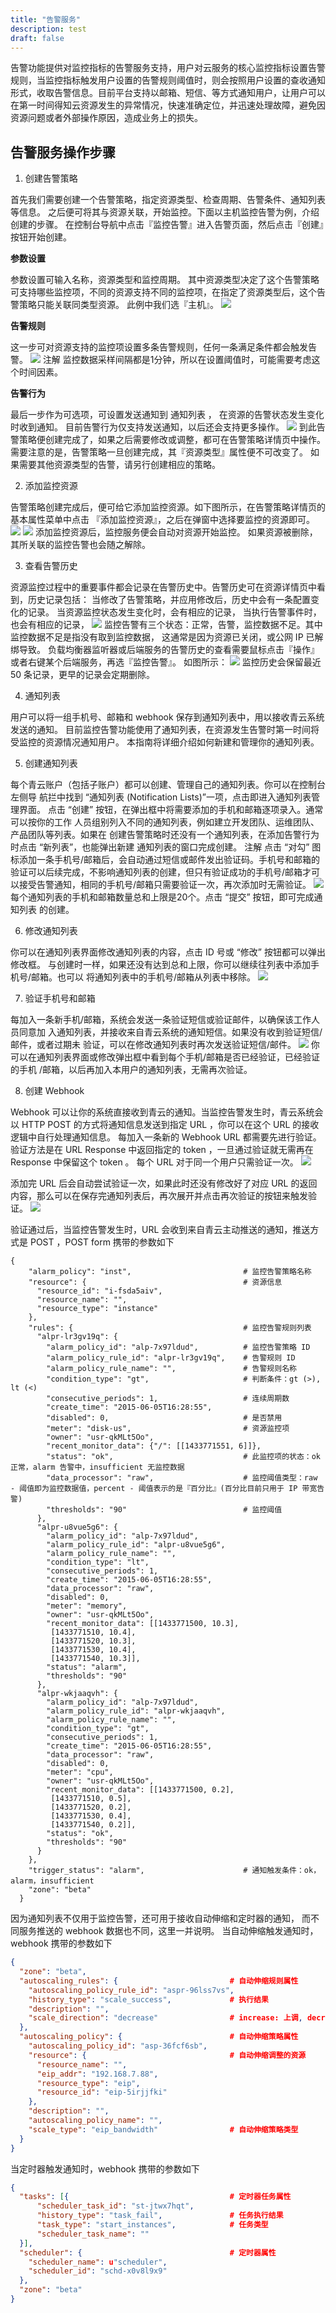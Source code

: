 ```yaml
---
title: "告警服务"
description: test
draft: false
---
```


告警功能提供对监控指标的告警服务支持，用户对云服务的核心监控指标设置告警规则，当监控指标触发用户设置的告警规则阈值时，则会按照用户设置的查收通知形式，收取告警信息。目前平台支持以邮箱、短信、等方式通知用户，让用户可以在第一时间得知云资源发生的异常情况，快速准确定位，并迅速处理故障，避免因资源问题或者外部操作原因，造成业务上的损失。

## 告警服务操作步骤

1. 创建告警策略

首先我们需要创建一个告警策略，指定资源类型、检查周期、告警条件、通知列表等信息。 之后便可将其与资源关联，开始监控。下面以主机监控告警为例，介绍创建的步骤。
在控制台导航中点击『监控告警』进入告警页面，然后点击『创建』按钮开始创建。

**参数设置**

参数设置可输入名称，资源类型和监控周期。 其中资源类型决定了这个告警策略可支持哪些监控项，不同的资源支持不同的监控项，在指定了资源类型后，这个告警策略只能关联同类型资源。 此例中我们选『主机』。
![](../_images/20201109144653.png)

**告警规则**

这一步可对资源支持的监控项设置多条告警规则，任何一条满足条件都会触发告警。
![](../_images/202011041716.png)
注解
监控数据采样间隔都是1分钟，所以在设置阈值时，可能需要考虑这个时间因素。

**告警行为**

最后一步作为可选项，可设置发送通知到 通知列表 ， 在资源的告警状态发生变化时收到通知。
目前告警行为仅支持发送通知，以后还会支持更多操作。
![](../_images/202011041717.png)
到此告警策略便创建完成了，如果之后需要修改或调整，都可在告警策略详情页中操作。 需要注意的是，告警策略一旦创建完成，其『资源类型』属性便不可改变了。 如果需要其他资源类型的告警，请另行创建相应的策略。

2. 添加监控资源

告警策略创建完成后，便可给它添加监控资源。如下图所示，在告警策略详情页的基本属性菜单中点击 『添加监控资源』，之后在弹窗中选择要监控的资源即可。
![](../_images/202011041719.png)
![](../_images/202011041720.png)
添加监控资源后，监控服务便会自动对资源开始监控。 如果资源被删除，其所关联的监控告警也会随之解除。

3. 查看告警历史

资源监控过程中的重要事件都会记录在告警历史中。告警历史可在资源详情页中看到，历史记录包括：
当修改了告警策略，并应用修改后，历史中会有一条配置变化的记录。
当资源监控状态发生变化时，会有相应的记录，
当执行告警事件时，也会有相应的记录，
![](../_images/202011041721.png)
监控告警有三个状态：正常，告警，监控数据不足。其中监控数据不足是指没有取到监控数据， 这通常是因为资源已关闭，或公网 IP 已解绑导致。
负载均衡器监听器或后端服务的告警历史的查看需要鼠标点击『操作』或者右键某个后端服务，再选『监控告警』。 如图所示：
![](../_images/202011041722.png)
监控历史会保留最近 50 条记录，更早的记录会定期删除。

4. 通知列表

用户可以将一组手机号、邮箱和 webhook 保存到通知列表中，用以接收青云系统发送的通知。 目前监控告警功能使用了通知列表，在资源发生告警时第一时间将受监控的资源情况通知用户。
本指南将详细介绍如何新建和管理你的通知列表。

5. 创建通知列表

每个青云账户（包括子账户）都可以创建、管理自己的通知列表。你可以在控制台左侧导 航拦中找到 “通知列表 (Notification Lists)”一项，点击即进入通知列表管理界面。
点击 “创建” 按钮，在弹出框中将需要添加的手机和邮箱逐项录入。通常可以按你的工作 人员组别列入不同的通知列表，例如建立开发团队、运维团队、产品团队等列表。如果在 创建告警策略时还没有一个通知列表，在添加告警行为时点击 “新列表”，也能弹出新建 通知列表的窗口完成创建。
注解
点击 “对勾” 图标添加一条手机号/邮箱后，会自动通过短信或邮件发出验证码。手机号和邮箱的验证可以后续完成，不影响通知列表的创建，但只有验证成功的手机号/邮箱才可以接受告警通知，相同的手机号/邮箱只需要验证一次，再次添加时无需验证。
![](../_images/202011041724.png)
每个通知列表的手机和邮箱数量总和上限是20个。点击 “提交” 按钮，即可完成通知列表 的创建。

6. 修改通知列表

你可以在通知列表界面修改通知列表的内容，点击 ID 号或 “修改” 按钮都可以弹出修改框。 与创建时一样，如果还没有达到总和上限，你可以继续往列表中添加手机号/邮箱。也可以 将通知列表中的手机号/邮箱从列表中移除。
![](../_images/202011041725.png)

7. 验证手机号和邮箱

每加入一条新手机/邮箱，系统会发送一条验证短信或验证邮件，以确保该工作人员同意加 入通知列表，并接收来自青云系统的通知短信。如果没有收到验证短信/邮件，或者过期未 验证，可以在修改通知列表时再次发送验证短信/邮件。
![](../_images/202011041726.png)
你可以在通知列表界面或修改弹出框中看到每个手机/邮箱是否已经验证，已经验证的手机 /邮箱，以后再加入本用户的通知列表，无需再次验证。

8. 创建 Webhook

Webhook 可以让你的系统直接收到青云的通知。当监控告警发生时，青云系统会以 HTTP POST 的方式将通知信息发送到指定 URL ，你可以在这个 URL 的接收逻辑中自行处理通知信息。
每加入一条新的 Webhook URL 都需要先进行验证。验证方法是在 URL Response 中返回指定的 token ，一旦通过验证就无需再在 Response 中保留这个 token 。 每个 URL 对于同一个用户只需验证一次。
![](../_images/202011041727.png)

添加完 URL 后会自动尝试验证一次，如果此时还没有修改好了对应 URL 的返回内容，那么可以在保存完通知列表后，再次展开并点击再次验证的按钮来触发验证。
![](../_images/202011041728.png)

验证通过后，当监控告警发生时，URL 会收到来自青云主动推送的通知，推送方式是 POST ，POST form 携带的参数如下
```
{
    "alarm_policy": "inst",                         # 监控告警策略名称
    "resource": {                                   # 资源信息
      "resource_id": "i-fsda5aiv",
      "resource_name": "",
      "resource_type": "instance"
    },
    "rules": {                                      # 监控告警规则列表
      "alpr-lr3gv19q": {
        "alarm_policy_id": "alp-7x97ldud",          # 监控告警策略 ID
        "alarm_policy_rule_id": "alpr-lr3gv19q",    # 告警规则 ID
        "alarm_policy_rule_name": "",               # 告警规则名称
        "condition_type": "gt",                     # 判断条件：gt (>), lt (<)
        "consecutive_periods": 1,                   # 连续周期数
        "create_time": "2015-06-05T16:28:55",
        "disabled": 0,                              # 是否禁用
        "meter": "disk-us",                         # 资源监控项
        "owner": "usr-qkMLt5Oo",
        "recent_monitor_data": {"/": [[1433771551, 6]]},
        "status": "ok",                             # 此监控项的状态：ok 正常，alarm 告警中，insufficient 无监控数据
        "data_processor": "raw",                    # 监控阈值类型：raw - 阈值即为监控数据值，percent - 阈值表示的是『百分比』(百分比目前只用于 IP 带宽告警)
        "thresholds": "90"                          # 监控阈值
      },
      "alpr-u8vue5g6": {
        "alarm_policy_id": "alp-7x97ldud",
        "alarm_policy_rule_id": "alpr-u8vue5g6",
        "alarm_policy_rule_name": "",
        "condition_type": "lt",
        "consecutive_periods": 1,
        "create_time": "2015-06-05T16:28:55",
        "data_processor": "raw",
        "disabled": 0,
        "meter": "memory",
        "owner": "usr-qkMLt5Oo",
        "recent_monitor_data": [[1433771500, 10.3],
         [1433771510, 10.4],
         [1433771520, 10.3],
         [1433771530, 10.4],
         [1433771540, 10.3]],
        "status": "alarm",
        "thresholds": "90"
      },
      "alpr-wkjaaqvh": {
        "alarm_policy_id": "alp-7x97ldud",
        "alarm_policy_rule_id": "alpr-wkjaaqvh",
        "alarm_policy_rule_name": "",
        "condition_type": "gt",
        "consecutive_periods": 1,
        "create_time": "2015-06-05T16:28:55",
        "data_processor": "raw",
        "disabled": 0,
        "meter": "cpu",
        "owner": "usr-qkMLt5Oo",
        "recent_monitor_data": [[1433771500, 0.2],
         [1433771510, 0.5],
         [1433771520, 0.2],
         [1433771530, 0.4],
         [1433771540, 0.2]],
        "status": "ok",
        "thresholds": "90"
      }
    },
    "trigger_status": "alarm",                      # 通知触发条件：ok，alarm，insufficient
    "zone": "beta"
  }

```
  

因为通知列表不仅用于监控告警，还可用于接收自动伸缩和定时器的通知， 而不同服务推送的 webhook 数据也不同，这里一并说明。
当自动伸缩触发通知时，webhook 携带的参数如下
```json
{
  "zone": "beta",
  "autoscaling_rules": {                         # 自动伸缩规则属性
    "autoscaling_policy_rule_id": "aspr-96lss7vs",
    "history_type": "scale_success",             # 执行结果
    "description": "",
    "scale_direction": "decrease"                # increase: 上调, decrease: 下调
  },
  "autoscaling_policy": {                        # 自动伸缩策略属性
    "autoscaling_policy_id": "asp-36fcf6sb",
    "resource": {                                # 自动伸缩调整的资源
      "resource_name": "",
      "eip_addr": "192.168.7.88",
      "resource_type": "eip",
      "resource_id": "eip-5irjjfki"
    },
    "description": "",
    "autoscaling_policy_name": "",
    "scale_type": "eip_bandwidth"                # 自动伸缩策略类型
  }
}
```

当定时器触发通知时，webhook 携带的参数如下
```json
{
  "tasks": [{                                    # 定时器任务属性
      "scheduler_task_id": "st-jtwx7hqt",
      "history_type": "task_fail",               # 任务执行结果
      "task_type": "start_instances",            # 任务类型
      "scheduler_task_name": ""
  }],
  "scheduler": {                                 # 定时器属性
    "scheduler_name": u"scheduler",
    "scheduler_id": "schd-x0v8l9x9"
  },
  "zone": "beta"
}
```
